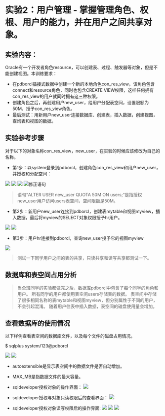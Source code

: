 # 实验2：用户管理 - 掌握管理角色、权根、用户的能力，并在用户之间共享对象。

## 实验内容：
Oracle有一个开发者角色resource，可以创建表、过程、触发器等对象，但是不能创建视图。本训练要求：
- 在pdborcl插接式数据中创建一个新的本地角色con_res_view，该角色包含connect和resource角色，同时也包含CREATE VIEW权限，这样任何拥有con_res_view的用户就同时拥有这三种权限。
- 创建角色之后，再创建用户new_user，给用户分配表空间，设置限额为50M，授予con_res_view角色。
- 最后测试：用新用户new_user连接数据库、创建表，插入数据，创建视图，查询表和视图的数据。

## 实验参考步骤

对于以下的对象名称con_res_view，new_user，在实验的时候应该修改为自己的名称。

- 第1步：以system登录到pdborcl，创建角色con_res_view和用户new_user，并授权和分配空间：


![](./img/1.1.png)
![](./img/1.2.png)
![](./img/1.3.png)
![修正语句](./img/1.4.png)

> 语句“ALTER USER new_user QUOTA 50M ON users;”是指授权new_user用户访问users表空间，空间限额是50M。

- 第2步：新用户new_user连接到pdborcl，创建表mytable和视图myview，插入数据，最后将myview的SELECT对象权限授予hr用户。


![](./img/2.1.png)
![](./img/2.2.png)


- 第3步：用户hr连接到pdborcl，查询new_user授予它的视图myview

![](./img/3.png)


> 测试一下同学用户之间的表的共享，只读共享和读写共享都测试一下。

## 数据库和表空间占用分析

> 当全班同学的实验都做完之后，数据库pdborcl中包含了每个同学的角色和用户。
> 所有同学的用户都使用表空间users存储表的数据。
> 表空间中存储了很多相同名称的表mytable和视图myview，但分别属性于不同的用户，不会引起混淆。
> 随着用户往表中插入数据，表空间的磁盘使用量会增加。

## 查看数据库的使用情况

以下样例查看表空间的数据库文件，以及每个文件的磁盘占用情况。

$ sqlplus system/123@pdborcl

![](./img/4.1.png)
![](./img/4.2.png)
- autoextensible是显示表空间中的数据文件是否自动增加。
- MAX_MB是指数据文件的最大容量。

- sqldeveloper授权对象的操作界面：
![](./img/授权界面.png)
- sqldeveloper授权与对象只读权限后的查看界面：
![](./img/只读权限.jpg)
- sqldeveloper授权对象读写权限后的操作界面:
![](./img/读写权限.png)
![](./img/编辑表.png)
![](./img/修改表.png)
